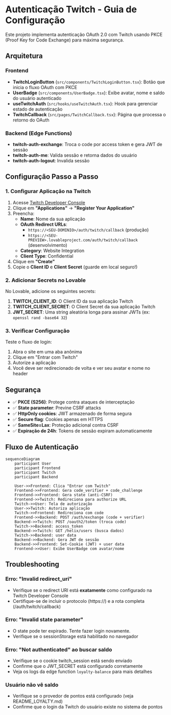 # Autenticação Twitch - Guia de Configuração

Este projeto implementa autenticação OAuth 2.0 com Twitch usando PKCE (Proof Key for Code Exchange) para máxima segurança.

## Arquitetura

### Frontend
- **TwitchLoginButton** (`src/components/TwitchLoginButton.tsx`): Botão que inicia o fluxo OAuth com PKCE
- **UserBadge** (`src/components/UserBadge.tsx`): Exibe avatar, nome e saldo do usuário autenticado
- **useTwitchAuth** (`src/hooks/useTwitchAuth.tsx`): Hook para gerenciar estado de autenticação
- **TwitchCallback** (`src/pages/TwitchCallback.tsx`): Página que processa o retorno do OAuth

### Backend (Edge Functions)
- **twitch-auth-exchange**: Troca o code por access token e gera JWT de sessão
- **twitch-auth-me**: Valida sessão e retorna dados do usuário
- **twitch-auth-logout**: Invalida sessão

## Configuração Passo a Passo

### 1. Configurar Aplicação na Twitch

1. Acesse [Twitch Developer Console](https://dev.twitch.tv/console)
2. Clique em **"Applications"** → **"Register Your Application"**
3. Preencha:
   - **Name**: Nome da sua aplicação
   - **OAuth Redirect URLs**: 
     - `https://<SEU-DOMINIO>/auth/twitch/callback` (produção)
     - `https://<SEU-PREVIEW>.lovableproject.com/auth/twitch/callback` (desenvolvimento)
   - **Category**: Website Integration
   - **Client Type**: Confidential
4. Clique em **"Create"**
5. Copie o **Client ID** e **Client Secret** (guarde em local seguro!)

### 2. Adicionar Secrets no Lovable

No Lovable, adicione os seguintes secrets:

1. **TWITCH_CLIENT_ID**: O Client ID da sua aplicação Twitch
2. **TWITCH_CLIENT_SECRET**: O Client Secret da sua aplicação Twitch
3. **JWT_SECRET**: Uma string aleatória longa para assinar JWTs (ex: `openssl rand -base64 32`)

### 3. Verificar Configuração

Teste o fluxo de login:

1. Abra o site em uma aba anônima
2. Clique em "Entrar com Twitch"
3. Autorize a aplicação
4. Você deve ser redirecionado de volta e ver seu avatar e nome no header

## Segurança

- ✅ **PKCE (S256)**: Protege contra ataques de interceptação
- ✅ **State parameter**: Previne CSRF attacks
- ✅ **HttpOnly cookies**: JWT armazenado de forma segura
- ✅ **Secure flag**: Cookies apenas em HTTPS
- ✅ **SameSite=Lax**: Proteção adicional contra CSRF
- ✅ **Expiração de 24h**: Tokens de sessão expiram automaticamente

## Fluxo de Autenticação

```mermaid
sequenceDiagram
    participant User
    participant Frontend
    participant Twitch
    participant Backend
    
    User->>Frontend: Clica "Entrar com Twitch"
    Frontend->>Frontend: Gera code_verifier + code_challenge
    Frontend->>Frontend: Gera state (anti-CSRF)
    Frontend->>Twitch: Redireciona para authorize URL
    Twitch->>User: Tela de autorização
    User->>Twitch: Autoriza aplicação
    Twitch->>Frontend: Redireciona com code
    Frontend->>Backend: POST /auth/exchange (code + verifier)
    Backend->>Twitch: POST /oauth2/token (troca code)
    Twitch->>Backend: access_token
    Backend->>Twitch: GET /helix/users (busca dados)
    Twitch->>Backend: user data
    Backend->>Backend: Gera JWT de sessão
    Backend->>Frontend: Set-Cookie (JWT) + user data
    Frontend->>User: Exibe UserBadge com avatar/nome
```

## Troubleshooting

### Erro: "Invalid redirect_uri"
- Verifique se o redirect URI está **exatamente** como configurado na Twitch Developer Console
- Certifique-se de incluir o protocolo (https://) e a rota completa (/auth/twitch/callback)

### Erro: "Invalid state parameter"
- O state pode ter expirado. Tente fazer login novamente.
- Verifique se o sessionStorage está habilitado no navegador

### Erro: "Not authenticated" ao buscar saldo
- Verifique se o cookie twitch_session está sendo enviado
- Confirme que o JWT_SECRET está configurado corretamente
- Veja os logs da edge function `loyalty-balance` para mais detalhes

### Usuário não vê saldo
- Verifique se o provedor de pontos está configurado (veja README_LOYALTY.md)
- Confirme que o login da Twitch do usuário existe no sistema de pontos
